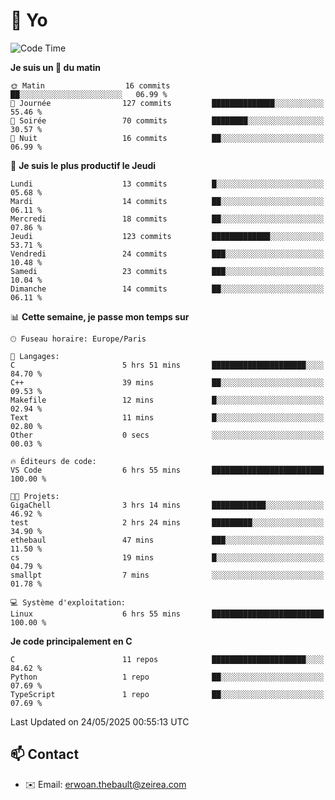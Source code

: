 # 👋 Yo

<!--START_SECTION:waka-->
![Code Time](http://img.shields.io/badge/Code%20Time-43%20hrs%2055%20mins-blue)

**Je suis un 🐤 du matin** 

```text
🌞 Matin                  16 commits          ██░░░░░░░░░░░░░░░░░░░░░░░   06.99 % 
🌆 Journée                127 commits         ██████████████░░░░░░░░░░░   55.46 % 
🌃 Soirée                 70 commits          ████████░░░░░░░░░░░░░░░░░   30.57 % 
🌙 Nuit                   16 commits          ██░░░░░░░░░░░░░░░░░░░░░░░   06.99 % 
```
📅 **Je suis le plus productif le Jeudi** 

```text
Lundi                    13 commits          █░░░░░░░░░░░░░░░░░░░░░░░░   05.68 % 
Mardi                    14 commits          ██░░░░░░░░░░░░░░░░░░░░░░░   06.11 % 
Mercredi                 18 commits          ██░░░░░░░░░░░░░░░░░░░░░░░   07.86 % 
Jeudi                    123 commits         █████████████░░░░░░░░░░░░   53.71 % 
Vendredi                 24 commits          ███░░░░░░░░░░░░░░░░░░░░░░   10.48 % 
Samedi                   23 commits          ███░░░░░░░░░░░░░░░░░░░░░░   10.04 % 
Dimanche                 14 commits          ██░░░░░░░░░░░░░░░░░░░░░░░   06.11 % 
```


📊 **Cette semaine, je passe mon temps sur** 

```text
🕑︎ Fuseau horaire: Europe/Paris

💬 Langages: 
C                        5 hrs 51 mins       █████████████████████░░░░   84.70 % 
C++                      39 mins             ██░░░░░░░░░░░░░░░░░░░░░░░   09.53 % 
Makefile                 12 mins             █░░░░░░░░░░░░░░░░░░░░░░░░   02.94 % 
Text                     11 mins             █░░░░░░░░░░░░░░░░░░░░░░░░   02.80 % 
Other                    0 secs              ░░░░░░░░░░░░░░░░░░░░░░░░░   00.03 % 

🔥 Éditeurs de code: 
VS Code                  6 hrs 55 mins       █████████████████████████   100.00 % 

🐱‍💻 Projets: 
GigaChell                3 hrs 14 mins       ████████████░░░░░░░░░░░░░   46.92 % 
test                     2 hrs 24 mins       █████████░░░░░░░░░░░░░░░░   34.90 % 
ethebaul                 47 mins             ███░░░░░░░░░░░░░░░░░░░░░░   11.50 % 
cs                       19 mins             █░░░░░░░░░░░░░░░░░░░░░░░░   04.79 % 
smallpt                  7 mins              ░░░░░░░░░░░░░░░░░░░░░░░░░   01.78 % 

💻 Système d'exploitation: 
Linux                    6 hrs 55 mins       █████████████████████████   100.00 % 
```

**Je code principalement en C** 

```text
C                        11 repos            █████████████████████░░░░   84.62 % 
Python                   1 repo              ██░░░░░░░░░░░░░░░░░░░░░░░   07.69 % 
TypeScript               1 repo              ██░░░░░░░░░░░░░░░░░░░░░░░   07.69 % 
```




 Last Updated on 24/05/2025 00:55:13 UTC
<!--END_SECTION:waka-->

## 📫 Contact

- ✉️ Email: erwoan.thebault@zeirea.com
